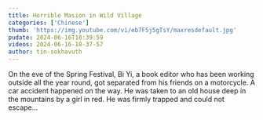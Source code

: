 ```yaml
---
title: Horrible Masion in Wild Village
categories: ['Chinese']
thumb: 'https://img.youtube.com/vi/eb7F5j5gTsY/maxresdefault.jpg'
pudate: 2024-06-16T18:39:59
videos: 2024-06-16-18-37-57
author: tin-sokhavuth
---
```

On the eve of the Spring Festival, Bi Yi, a book editor who has been working outside all the year round, got separated from his friends on a motorcycle. A car accident happened on the way. He was taken to an old house deep in the mountains by a girl in red. He was firmly trapped and could not escape...